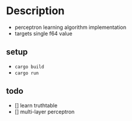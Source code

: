 # Description
- perceptron learning algorithm implementation
- targets single f64 value

## setup
- `cargo build`
- `cargo run`

## todo
- [] learn truthtable
- [] multi-layer perceptron